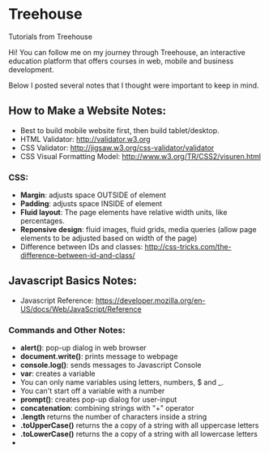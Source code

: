 # Treehouse
Tutorials from Treehouse

Hi! You can follow me on my journey through Treehouse, an interactive education platform that offers courses in web, mobile and business development. 

Below I posted several notes that I thought were important to keep in mind.

## How to Make a Website Notes: 
- Best to build mobile website first, then build tablet/desktop.
- HTML Validator: http://validator.w3.org
- CSS Validator: http://jigsaw.w3.org/css-validator/validator
- CSS Visual Formatting Model: http://www.w3.org/TR/CSS2/visuren.html

### CSS:
- **Margin**: adjusts space OUTSIDE of element
- **Padding**: adjusts space INSIDE of element
- **Fluid layout**: The page elements have relative width units, like percentages.
- **Reponsive design**: fluid images, fluid grids, media queries (allow page elements to be adjusted based on width of the page)
- Difference between IDs and classes: http://css-tricks.com/the-difference-between-id-and-class/

## Javascript Basics Notes: 
- Javascript Reference: https://developer.mozilla.org/en-US/docs/Web/JavaScript/Reference

### Commands and Other Notes: 
- **alert()**: pop-up dialog in web browser
- **document.write()**: prints message to webpage
- **console.log()**: sends messages to Javascript Console
- **var**: creates a variable
- You can only name variables using letters, numbers, $ and _. 
- You can't start off a variable with a number 
- **prompt()**: creates pop-up dialog for user-input
- **concatenation**: combining strings with "+" operator
- **.length** returns the number of characters inside a string
- **.toUpperCase()** returns the a copy of a string with all uppercase letters
- **.toLowerCase()** returns the a copy of a string with all lowercase letters
- 
